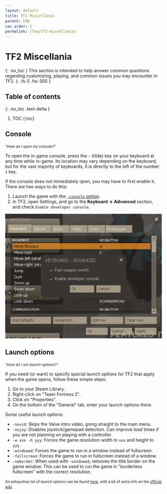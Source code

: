 ```yaml
---
layout: default
title: TF2 Miscellania
parent: FAQ
nav_order: 1
permalink: /faq/tf2-miscellania/
---
```

# TF2 Miscellania
{: .no_toc }
This section is intended to help answer common questions regarding customizing, playing, and common issues you may encounter in TF2.
{: .fs-5 .fw-300 }

## Table of contents
{: .no_toc .text-delta }

1. TOC
{:toc}

## Console
<small>*“How do I open my console?”*</small>

To open the in-game console, press the `~` (tilde) key on your keyboard at any time while in-game. Its location may vary depending on the keyboard, but for the vast majority of keyboards, it is directly to the left of the number `1` key.

If the console does not immediately open, you may have to first enable it. There are two ways to do this:
1. Launch the game with the [`-console` option](#launch-options).
2. In TF2, open Settings, and go to the **Keyboard → Advanced** section, and check `Enable developer console`.

![Enabling developer console in-game](../assets/images/enable_console.png)

## Launch options
<small>*“How do I set launch options?”*</small>

If you need (or want) to specify special launch options for TF2 that apply when the game opens, follow these simple steps:
1. Go to your Steam Library.
2. Right-click on "Team Fortress 2".
3. Click on "Properties".
4. On the bottom of the "General" tab, enter your launch options there.

Some useful launch options:
- `-novid`: Skips the Valve intro video, going straight to the main menu.
- `-nojoy`: Disables joystick/gamepad detection. Can improve load times if you are not planning on playing with a controller.
- `-w xxx -h yyy`: Forces the game resolution width to `xxx` and height to `yyy`.
- `-windowed`: Forces the game to run in a window instead of fullscreen.
- `-fullscreen`: Forces the game to run in fullscreen instead of a window.
- `-noborder`: When used with `-windowed`, removes the title border on the game window. This can be used to run the game in "borderless fullscreen" with the correct resolution.

<small>An exhaustive list of launch options can be found [here](https://developer.valvesoftware.com/wiki/Command_Line_Options#Source_Games), with a bit of extra info on the [official wiki](https://wiki.teamfortress.com/wiki/Scripting#Launch_Options).</small>